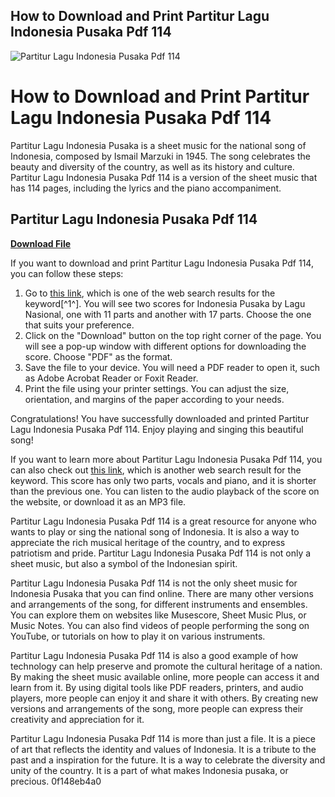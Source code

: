 ## How to Download and Print Partitur Lagu Indonesia Pusaka Pdf 114

 
![Partitur Lagu Indonesia Pusaka Pdf 114](https://assets.wakelet.com/monomer/thumbnail/wakelet-socail-thumbnail.png)

 
# How to Download and Print Partitur Lagu Indonesia Pusaka Pdf 114
 
Partitur Lagu Indonesia Pusaka is a sheet music for the national song of Indonesia, composed by Ismail Marzuki in 1945. The song celebrates the beauty and diversity of the country, as well as its history and culture. Partitur Lagu Indonesia Pusaka Pdf 114 is a version of the sheet music that has 114 pages, including the lyrics and the piano accompaniment.
 
## Partitur Lagu Indonesia Pusaka Pdf 114


[**Download File**](https://www.google.com/url?q=https%3A%2F%2Furloso.com%2F2tL7EY&sa=D&sntz=1&usg=AOvVaw2fchPRN2OSsaUZUHJnst_H)

 
If you want to download and print Partitur Lagu Indonesia Pusaka Pdf 114, you can follow these steps:
 
1. Go to [this link](https://musescore.com/song/indonesia_pusaka-2119062), which is one of the web search results for the keyword[^1^]. You will see two scores for Indonesia Pusaka by Lagu Nasional, one with 11 parts and another with 17 parts. Choose the one that suits your preference.
2. Click on the "Download" button on the top right corner of the page. You will see a pop-up window with different options for downloading the score. Choose "PDF" as the format.
3. Save the file to your device. You will need a PDF reader to open it, such as Adobe Acrobat Reader or Foxit Reader.
4. Print the file using your printer settings. You can adjust the size, orientation, and margins of the paper according to your needs.

Congratulations! You have successfully downloaded and printed Partitur Lagu Indonesia Pusaka Pdf 114. Enjoy playing and singing this beautiful song!
  
If you want to learn more about Partitur Lagu Indonesia Pusaka Pdf 114, you can also check out [this link](https://musescore.com/rizkiadisuseno12/scores/6056427), which is another web search result for the keyword. This score has only two parts, vocals and piano, and it is shorter than the previous one. You can listen to the audio playback of the score on the website, or download it as an MP3 file.
 
Partitur Lagu Indonesia Pusaka Pdf 114 is a great resource for anyone who wants to play or sing the national song of Indonesia. It is also a way to appreciate the rich musical heritage of the country, and to express patriotism and pride. Partitur Lagu Indonesia Pusaka Pdf 114 is not only a sheet music, but also a symbol of the Indonesian spirit.
  
Partitur Lagu Indonesia Pusaka Pdf 114 is not the only sheet music for Indonesia Pusaka that you can find online. There are many other versions and arrangements of the song, for different instruments and ensembles. You can explore them on websites like Musescore, Sheet Music Plus, or Music Notes. You can also find videos of people performing the song on YouTube, or tutorials on how to play it on various instruments.
 
Partitur Lagu Indonesia Pusaka Pdf 114 is also a good example of how technology can help preserve and promote the cultural heritage of a nation. By making the sheet music available online, more people can access it and learn from it. By using digital tools like PDF readers, printers, and audio players, more people can enjoy it and share it with others. By creating new versions and arrangements of the song, more people can express their creativity and appreciation for it.
 
Partitur Lagu Indonesia Pusaka Pdf 114 is more than just a file. It is a piece of art that reflects the identity and values of Indonesia. It is a tribute to the past and a inspiration for the future. It is a way to celebrate the diversity and unity of the country. It is a part of what makes Indonesia pusaka, or precious.
 0f148eb4a0
